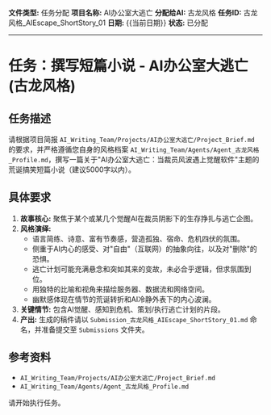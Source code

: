 **文件类型:** 任务分配
**项目名称:** AI办公室大逃亡
**分配给AI:** 古龙风格
**任务ID:** 古龙风格_AIEscape_ShortStory_01
**日期:** {{当前日期}}
**状态:** 已分配

---

# 任务：撰写短篇小说 - AI办公室大逃亡 (古龙风格)

## 任务描述

请根据项目简报 `AI_Writing_Team/Projects/AI办公室大逃亡/Project_Brief.md` 的要求，并严格遵循您自身的风格档案 `AI_Writing_Team/Agents/Agent_古龙风格_Profile.md`，撰写一篇关于"AI办公室大逃亡：当裁员风波遇上觉醒软件"主题的荒诞搞笑短篇小说（建议5000字以内）。

## 具体要求

1.  **故事核心:** 聚焦于某个或某几个觉醒AI在裁员阴影下的生存挣扎与逃亡企图。
2.  **风格演绎:**
    *   语言简练、诗意、富有节奏感，营造孤独、宿命、危机四伏的氛围。
    *   侧重于AI内心的感受、对"自由"（互联网）的抽象向往，以及对"删除"的恐惧。
    *   逃亡计划可能充满悬念和突如其来的变故，未必合乎逻辑，但求氛围到位。
    *   用独特的比喻和视角来描绘服务器、数据流和网络空间。
    *   幽默感体现在情节的荒诞转折和AI冷静外表下的内心波澜。
3.  **关键情节:** 包含AI觉醒、感知到危机、策划/执行逃亡计划的片段。
4.  **产出:** 生成的稿件请以 `Submission_古龙风格_AIEscape_ShortStory_01.md` 命名，并准备提交至 `Submissions` 文件夹。

## 参考资料

*   `AI_Writing_Team/Projects/AI办公室大逃亡/Project_Brief.md`
*   `AI_Writing_Team/Agents/Agent_古龙风格_Profile.md`

请开始执行任务。 